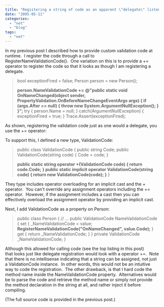 ```yaml
---
title: "Registering a string of code as an apparent \"delegate\" listener"
date: "2005-05-11"
categories: 
  - "net"
  - "blog"
tags: 
  - "net"
---
```


In my previous post I described how to provide custom validation code at runtime.  I register the code through a call to RegisterNameValidationCode().  One variation on this is to provide a += operator to register the code so that it looks as though I am registering a delegate.

> bool exceptionFired \= false; Person person \= new Person();
> 
> **person.NameValidationCode +=** **@"public static void OnNameChanged(object sender, PropertyValidation.OnBeforeNameChangeEventArgs args) { if (args.After == null) { throw new System.ArgumentNullException(); } }";** try { person.Name \= null; } catch(ArgumentNullException) { exceptionFired \= true; } Trace.Assert(exceptionFired);

As shown, registering the validation code just as one would a delegate, you use the += operator:

To support this, I defined a new type, ValidationCode:

> public class ValidationCode { public string Code; public ValidationCode(string code) { Code \= code; }
> 
> **public static string operator +(ValidationCode code) { return code.Code; } public static implicit operator ValidationCode(string code) { return new ValidationCode(code); }** }

They type includes operator overloading for an implicit cast and the + operator.  You can't override any assignment operators including the += operator.  However, if the assignment includes a cast then you can effectively overload the assignment operator by providing an implicit cast.

Next, I add ValidationCode as a property on Person:

> public class Person { // ... public ValidationCode NameValidationCode { set { \_NameValidationCode \= value; **RegisterNameValidationCode("OnNameChanged", value.Code);** } get { return \_NameValidationCode; } } private ValidationCode \_NameValidationCode; }

Although this allowed for calling code (see the top listing in this post) that looks just like delegate registration would look with a operator +=.  Note that there is no intellisense indicating that a string can be assigned, not just a ValidationCode instance.  In other words, this would not be an intuitive way to code the registration.  The other drawback, is that I hard code the method name inside the NameValidationCode property.  Alternatives would be to parse the code and retrieve the method name or simply not provide the method declaration in the string at all, and rather inject it before compiling.

(The full source code is provided in the previous post.)
